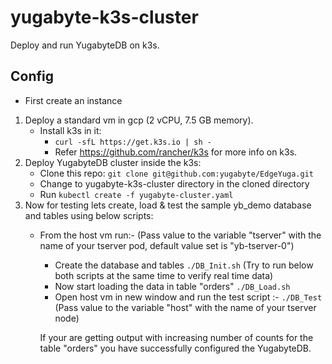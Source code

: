 # yugabyte-k3s-cluster
Deploy and run YugabyteDB on k3s.

## Config
* First create an instance
1. Deploy a standard vm in gcp (2 vCPU, 7.5 GB memory).
    * Install k3s in it: 
        * ``` curl -sfL https://get.k3s.io | sh - ```
        * Refer https://github.com/rancher/k3s for more info on k3s.
2. Deploy YugabyteDB cluster inside the k3s:
    * Clone this repo: ``` git clone git@github.com:yugabyte/EdgeYuga.git ```
    * Change to yugabyte-k3s-cluster directory in the cloned directory
    * Run ``` kubectl create -f yugabyte-cluster.yaml ```
3. Now for testing lets create, load & test the sample yb_demo database and tables using below scripts:
    * From the host vm run:-
    (Pass value to the variable "tserver" with the name of your tserver pod, default value set is "yb-tserver-0")
        * Create the database and tables
        ``` ./DB_Init.sh ``` 
        (Try to run below both scripts at the same time to verify real time data)
        * Now start loading the data in table "orders" 
        ``` ./DB_Load.sh ```
        * Open host vm in new window and run the test script :-
        ``` ./DB_Test ``` 
        (Pass value to the variable "host" with the name of your tserver node)
        
        If your are getting output with increasing number of counts for the table "orders" you have successfully configured the YugabyteDB.


